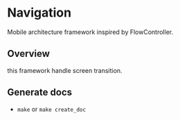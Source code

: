 # Navigation

Mobile architecture framework inspired by FlowController.

## Overview

this framework handle screen transition.

## Generate docs

- `make` or `make create_doc`

